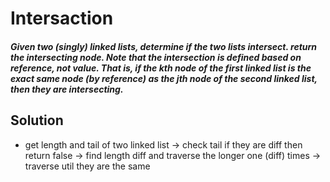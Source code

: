# Intersaction

##### Given two (singly) linked lists, determine if the two lists intersect. return the intersecting node. Note that the intersection is defined based on reference, not value. That is, if the kth node of the first linked list is the exact same node (by reference) as the jth node of the second linked list, then they are intersecting.

## Solution
- get length and tail of two linked list -> check tail if they are diff then return false -> find length diff and traverse the longer one (diff) times -> traverse util they are the same